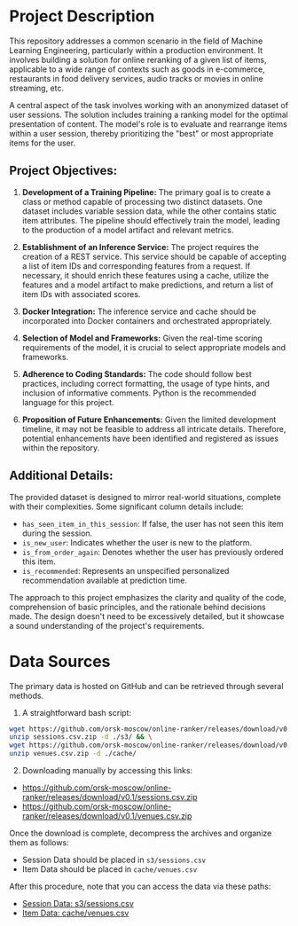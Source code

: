 # Project Description

This repository addresses a common scenario in the field of Machine Learning Engineering, particularly within a production environment. It involves building a solution for online reranking of a given list of items, applicable to a wide range of contexts such as goods in e-commerce, restaurants in food delivery services, audio tracks or movies in online streaming, etc. 

A central aspect of the task involves working with an anonymized dataset of user sessions. The solution includes training a ranking model for the optimal presentation of content. The model's role is to evaluate and rearrange items within a user session, thereby prioritizing the "best" or most appropriate items for the user.

## Project Objectives:

1. **Development of a Training Pipeline:** The primary goal is to create a class or method capable of processing two distinct datasets. One dataset includes variable session data, while the other contains static item attributes. The pipeline should effectively train the model, leading to the production of a model artifact and relevant metrics.

2. **Establishment of an Inference Service:** The project requires the creation of a REST service. This service should be capable of accepting a list of item IDs and corresponding features from a request. If necessary, it should enrich these features using a cache, utilize the features and a model artifact to make predictions, and return a list of item IDs with associated scores.

3. **Docker Integration:** The inference service and cache should be incorporated into Docker containers and orchestrated appropriately.

4. **Selection of Model and Frameworks:** Given the real-time scoring requirements of the model, it is crucial to select appropriate models and frameworks.

5. **Adherence to Coding Standards:** The code should follow best practices, including correct formatting, the usage of type hints, and inclusion of informative comments. Python is the recommended language for this project.

6. **Proposition of Future Enhancements:** Given the limited development timeline, it may not be feasible to address all intricate details. Therefore, potential enhancements have been identified and registered as issues within the repository.

## Additional Details:

The provided dataset is designed to mirror real-world situations, complete with their complexities. Some significant column details include:

- `has_seen_item_in_this_session`: If false, the user has not seen this item during the session.
- `is_new_user`: Indicates whether the user is new to the platform.
- `is_from_order_again`: Denotes whether the user has previously ordered this item.
- `is_recommended`: Represents an unspecified personalized recommendation available at prediction time.

The approach to this project emphasizes the clarity and quality of the code, comprehension of basic principles, and the rationale behind decisions made. The design doesn't need to be excessively detailed, but it showcase a sound understanding of the project's requirements.

# Data Sources

The primary data is hosted on GitHub and can be retrieved through several methods.

1. A straightforward bash script:

```bash
wget https://github.com/orsk-moscow/online-ranker/releases/download/v0.1/sessions.csv.zip && \
unzip sessions.csv.zip -d ./s3/ && \
wget https://github.com/orsk-moscow/online-ranker/releases/download/v0.1/venues.csv.zip && \
unzip venues.csv.zip -d ./cache/
```

2. Downloading manually by accessing this links:

- https://github.com/orsk-moscow/online-ranker/releases/download/v0.1/sessions.csv.zip
- https://github.com/orsk-moscow/online-ranker/releases/download/v0.1/venues.csv.zip

Once the download is complete, decompress the archives and organize them as follows:

- Session Data should be placed in `s3/sessions.csv`
- Item Data should be placed in `cache/venues.csv`

After this procedure, note that you can access the data via these paths:

- [Session Data: s3/sessions.csv](s3/sessions.csv)
- [Item Data: cache/venues.csv](cache/venues.csv)
